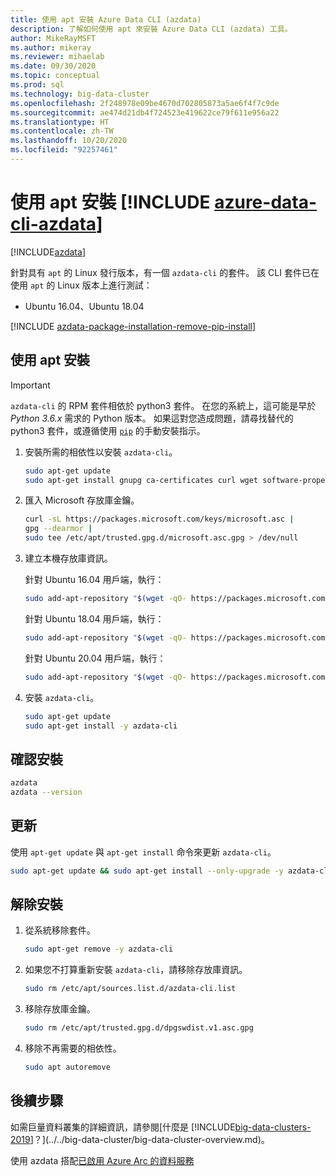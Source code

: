 ```yaml
---
title: 使用 apt 安裝 Azure Data CLI (azdata)
description: 了解如何使用 apt 來安裝 Azure Data CLI (azdata) 工具。
author: MikeRayMSFT
ms.author: mikeray
ms.reviewer: mihaelab
ms.date: 09/30/2020
ms.topic: conceptual
ms.prod: sql
ms.technology: big-data-cluster
ms.openlocfilehash: 2f248978e09be4670d702805873a5ae6f4f7c9de
ms.sourcegitcommit: ae474d21db4f724523e419622ce79f611e956a22
ms.translationtype: HT
ms.contentlocale: zh-TW
ms.lasthandoff: 10/20/2020
ms.locfileid: "92257461"
---
```

# <a name="install-azure-data-cli-azdata-with-apt"></a>使用 apt 安裝 [!INCLUDE [azure-data-cli-azdata](../../includes/azure-data-cli-azdata.md)]

[!INCLUDE[azdata](../../includes/applies-to-version/azdata.md)]

針對具有 `apt` 的 Linux 發行版本，有一個 `azdata-cli` 的套件。 該 CLI 套件已在使用 `apt` 的 Linux 版本上進行測試：

- Ubuntu 16.04、Ubuntu 18.04

[!INCLUDE [azdata-package-installation-remove-pip-install](../../includes/azdata-package-installation-remove-pip-install.md)]

## <a name="install-with-apt"></a>使用 apt 安裝

>[!IMPORTANT]
> `azdata-cli` 的 RPM 套件相依於 python3 套件。 在您的系統上，這可能是早於 *Python 3.6.x* 需求的 Python 版本。 如果這對您造成問題，請尋找替代的 python3 套件，或遵循使用 [`pip`](../install/deploy-install-azdata-pip.md) 的手動安裝指示。

1. 安裝所需的相依性以安裝 `azdata-cli`。

   ```bash
   sudo apt-get update
   sudo apt-get install gnupg ca-certificates curl wget software-properties-common apt-transport-https lsb-release -y
   ```

2. 匯入 Microsoft 存放庫金鑰。

   ```bash
   curl -sL https://packages.microsoft.com/keys/microsoft.asc |
   gpg --dearmor |
   sudo tee /etc/apt/trusted.gpg.d/microsoft.asc.gpg > /dev/null
   ```

3. 建立本機存放庫資訊。

   針對 Ubuntu 16.04 用戶端，執行：

    ```bash
    sudo add-apt-repository "$(wget -qO- https://packages.microsoft.com/config/ubuntu/16.04/prod.list)"
    ```

   針對 Ubuntu 18.04 用戶端，執行：

    ```bash
    sudo add-apt-repository "$(wget -qO- https://packages.microsoft.com/config/ubuntu/18.04/prod.list)"
    ```

   針對 Ubuntu 20.04 用戶端，執行：

    ```bash
    sudo add-apt-repository "$(wget -qO- https://packages.microsoft.com/config/ubuntu/20.04/prod.list)
    ```

4. 安裝 `azdata-cli`。

   ```bash
   sudo apt-get update
   sudo apt-get install -y azdata-cli
   ```

## <a name="verify-install"></a>確認安裝

```bash
azdata
azdata --version
```

## <a name="update"></a>更新

使用 `apt-get update` 與 `apt-get install` 命令來更新 `azdata-cli`。

```bash
sudo apt-get update && sudo apt-get install --only-upgrade -y azdata-cli
```

## <a name="uninstall"></a>解除安裝

1. 從系統移除套件。

   ```bash
   sudo apt-get remove -y azdata-cli
   ```

2. 如果您不打算重新安裝 `azdata-cli`，請移除存放庫資訊。

   ```bash
   sudo rm /etc/apt/sources.list.d/azdata-cli.list
   ```

3. 移除存放庫金鑰。

   ```bash
   sudo rm /etc/apt/trusted.gpg.d/dpgswdist.v1.asc.gpg
   ```

4. 移除不再需要的相依性。

   ```bash
   sudo apt autoremove
   ```

## <a name="next-steps"></a>後續步驟

如需巨量資料叢集的詳細資訊，請參閱[什麼是 [!INCLUDE[big-data-clusters-2019](../../includes/ssbigdataclusters-ver15.md)]？](../../big-data-cluster/big-data-cluster-overview.md)。

使用 azdata 搭配[已啟用 Azure Arc 的資料服務](/azure/azure-arc/data/)